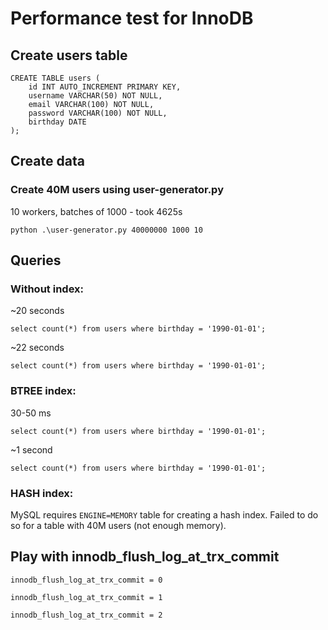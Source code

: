 # Performance test for InnoDB

## Create users table
```
CREATE TABLE users (
    id INT AUTO_INCREMENT PRIMARY KEY,
    username VARCHAR(50) NOT NULL,
    email VARCHAR(100) NOT NULL,
    password VARCHAR(100) NOT NULL,
    birthday DATE
);
```

## Create data
### Create 40M users using user-generator.py

10 workers, batches of 1000 - took 4625s 
```
python .\user-generator.py 40000000 1000 10
```

## Queries
### Without index:
~20 seconds
```
select count(*) from users where birthday = '1990-01-01';
```
~22 seconds
```
select count(*) from users where birthday = '1990-01-01';
```
### BTREE index:
30-50 ms
```
select count(*) from users where birthday = '1990-01-01';
```
~1 second
```
select count(*) from users where birthday = '1990-01-01';
```
### HASH index:

MySQL requires `ENGINE=MEMORY` table for creating a hash index. Failed to do so for a table with 40M users (not enough memory).

## Play with innodb_flush_log_at_trx_commit

```
innodb_flush_log_at_trx_commit = 0
```

```
innodb_flush_log_at_trx_commit = 1
```

```
innodb_flush_log_at_trx_commit = 2
```
